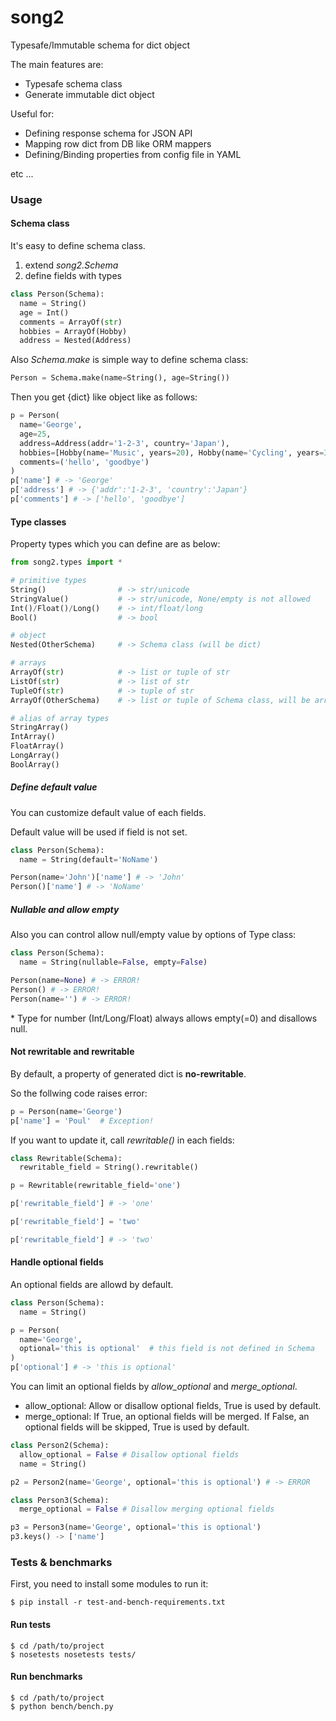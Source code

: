 # song2
Typesafe/Immutable schema for dict object

The main features are:

- Typesafe schema class
- Generate immutable dict object

Useful for:

- Defining response schema for JSON API
- Mapping row dict from DB like ORM mappers
- Defining/Binding properties from config file in YAML

etc ...

### Usage

#### Schema class
It's easy to define schema class.

1. extend *song2.Schema*
2. define fields with types

```python
class Person(Schema):
  name = String()
  age = Int()
  comments = ArrayOf(str)
  hobbies = ArrayOf(Hobby)
  address = Nested(Address)
```

Also *Schema.make* is simple way to define schema class:

```python
Person = Schema.make(name=String(), age=String())
```

Then you get {dict} like object like as follows:

```python
p = Person(
  name='George',
  age=25,
  address=Address(addr='1-2-3', country='Japan'),
  hobbies=[Hobby(name='Music', years=20), Hobby(name='Cycling', years=3)],
  comments=('hello', 'goodbye')
)
p['name'] # -> 'George'
p['address'] # -> {'addr':'1-2-3', 'country':'Japan'}
p['comments'] # -> ['hello', 'goodbye']
```

#### Type classes

Property types which you can define are as below:

```python
from song2.types import *

# primitive types
String()                # -> str/unicode
StringValue()           # -> str/unicode, None/empty is not allowed
Int()/Float()/Long()    # -> int/float/long
Bool()                  # -> bool

# object
Nested(OtherSchema)     # -> Schema class (will be dict)

# arrays
ArrayOf(str)            # -> list or tuple of str
ListOf(str)             # -> list of str
TupleOf(str)            # -> tuple of str
ArrayOf(OtherSchema)    # -> list or tuple of Schema class, will be array of dict

# alias of array types
StringArray()
IntArray()
FloatArray()
LongArray()
BoolArray()
```

##### Define default value

You can customize default value of each fields.

Default value will be used if field is not set.

```python
class Person(Schema):
  name = String(default='NoName')

Person(name='John')['name'] # -> 'John'
Person()['name'] # -> 'NoName'
```

##### Nullable and allow empty

Also you can control allow null/empty value by options of Type class:


```python
class Person(Schema):
  name = String(nullable=False, empty=False)

Person(name=None) # -> ERROR!
Person() # -> ERROR!
Person(name='') # -> ERROR!
```

\* Type for number (Int/Long/Float) always allows empty(=0) and disallows null.


#### Not rewritable and rewritable

By default, a property of generated dict is **no-rewritable**.


So the follwing code raises error:

```python
p = Person(name='George')
p['name'] = 'Poul'  # Exception!
```

If you want to update it, call *rewritable()* in each fields:

```python
class Rewritable(Schema):
  rewritable_field = String().rewritable()

p = Rewritable(rewritable_field='one')

p['rewritable_field'] # -> 'one'

p['rewritable_field'] = 'two'

p['rewritable_field'] # -> 'two'
```

#### Handle optional fields

An optional fields are allowd by default.

```python
class Person(Schema):
  name = String()

p = Person(
  name='George',
  optional='this is optional'  # this field is not defined in Schema
)
p['optional'] # -> 'this is optional'
```

You can limit an optional fields by *allow_optional* and *merge_optional*.

* allow_optional: Allow or disallow optional fields, True is used by default.
* merge_optional: If True, an optional fields will be merged. If False, an optional fields will be skipped, True is used by default.

```python
class Person2(Schema):
  allow_optional = False # Disallow optional fields
  name = String()

p2 = Person2(name='George', optional='this is optional') # -> ERROR

class Person3(Schema):
  merge_optional = False # Disallow merging optional fields

p3 = Person3(name='George', optional='this is optional')
p3.keys() -> ['name']
```


### Tests & benchmarks

First, you need to install some modules to run it:

```
$ pip install -r test-and-bench-requirements.txt
```

#### Run tests

```
$ cd /path/to/project
$ nosetests nosetests tests/
```

#### Run benchmarks

```
$ cd /path/to/project
$ python bench/bench.py
```

